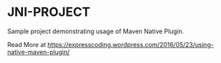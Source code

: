 # JNI-PROJECT

Sample project demonstrating usage of Maven Native Plugin.

Read More at https://expresscoding.wordpress.com/2016/05/23/using-native-maven-plugin/